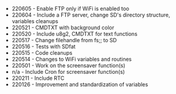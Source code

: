 
- 220605 - Enable FTP only if WiFi is enabled too
- 220604 - Include a FTP server, change SD's directory structure, variables cleanups
- 220521 - CMDTXT with background color
- 220520 - Include u8g2, CMDTXT for text functions
- 220517 - Change filehandle from fs;; to SD
- 220516 - Tests with SDfat
- 220515 - Code cleanups
- 220514 - Changes to WiFi variables and routines
- 220501 - Work on the screensaver function(s)
- n/a    - Include Cron for screensaver function(s)
- 220211 - Include RTC
- 220126 - Improvement and standardization of variables
